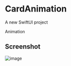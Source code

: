 # CardAnimation

A new SwiftUI project 

Animation

## Screenshot

![image](https://github.com/ly05010419/CardAnimation/blob/master/screenshot.gif?raw=true)

